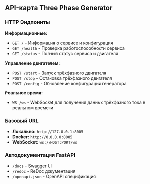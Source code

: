 ## API-карта Three Phase Generator

### HTTP Эндпоинты

**Информационные:**
- `GET /` - Информация о сервисе и конфигурация
- `GET /health` - Проверка работоспособности сервиса  
- `GET /status` - Полный статус сервиса и двигателя

**Управление двигателем:**
- `POST /start` - Запуск трёхфазного двигателя
- `POST /stop` - Остановка трёхфазного двигателя
- `POST /config` - Обновление конфигурации генератора

**Реальное время:**
- `WS /ws` - WebSocket для получения данных трёхфазного тока в реальном времени

### Базовый URL
- **Локально:** `http://127.0.0.1:8005`
- **Docker:** `http://0.0.0.0:8005`
- **WebSocket:** `ws://HOST:PORT/ws`

### Автодокументация FastAPI
- `/docs` - Swagger UI
- `/redoc` - ReDoc документация
- `/openapi.json` - OpenAPI спецификация